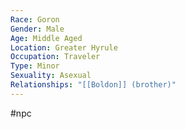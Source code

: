 ```yaml
---
Race: Goron
Gender: Male
Age: Middle Aged
Location: Greater Hyrule
Occupation: Traveler
Type: Minor
Sexuality: Asexual
Relationships: "[[Boldon]] (brother)"
---
```

#npc 

